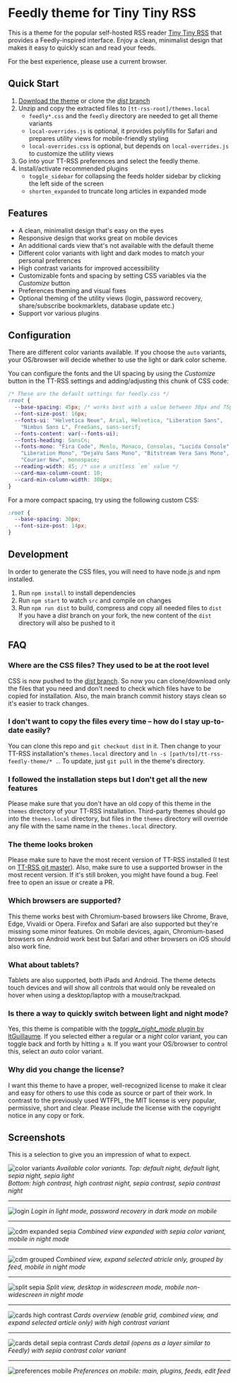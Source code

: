 # Feedly theme for Tiny Tiny RSS

This is a theme for the popular self-hosted RSS reader [Tiny Tiny RSS](https://tt-rss.org) that provides a Feedly-inspired interface. Enjoy a clean, minimalist design that makes it easy to quickly scan and read your feeds.

For the best experience, please use a current browser.

## Quick Start

1. [Download the theme](levito/tt-rss-feedly-theme/archive/refs/heads/dist.zip) or clone the [*dist* branch](https://github.com/levito/tt-rss-feedly-theme/tree/dist)
2. Unzip and copy the extracted files to `[tt-rss-root]/themes.local`
   - `feedly*.css` and the `feedly` directory are needed to get all theme variants
   - `local-overrides.js` is optional, it provides polyfills for Safari and prepares utility views for mobile-friendly styling
   - `local-overrides.css` is optional, but depends on `local-overrides.js` to customize the utility views
3. Go into your TT-RSS preferences and select the feedly theme.
4. Install/activate recommended plugins
   - `toggle_sidebar` for collapsing the feeds holder sidebar by clicking the left side of the screen
   - `shorten_expanded` to truncate long articles in expanded mode

## Features

- A clean, minimalist design that's easy on the eyes
- Responsive design that works great on mobile devices
- An additional cards view that's not available with the default theme
- Different color variants with light and dark modes to match your personal preferences
- High contrast variants for improved accessibility
- Customizable fonts and spacing by setting CSS variables via the _Customize_ button
- Preferences theming and visual fixes
- Optional theming of the utility views (login, password recovery, share/subscribe bookmarklets, database update etc.)
- Support vor various plugins

## Configuration

There are different color variants available. If you choose the `auto` variants, your OS/browser will decide whether to use the light or dark color scheme.

You can configure the fonts and the UI spacing by using the _Customize_ button in the TT-RSS settings and adding/adjusting this chunk of CSS code:

```css
/* These are the default settings for feedly.css */
:root {
  --base-spacing: 45px; /* works best with a value between 30px and 75px */
  --font-size-post: 16px;
  --fonts-ui: "Helvetica Neue", Arial, Helvetica, "Liberation Sans",
    "Nimbus Sans L", FreeSans, sans-serif;
  --fonts-content: var(--fonts-ui);
  --fonts-heading: SansCn;
  --fonts-mono: "Fira Code", Menlo, Monaco, Consolas, "Lucida Console",
    "Liberation Mono", "DejaVu Sans Mono", "Bitstream Vera Sans Mono",
    "Courier New", monospace;
  --reading-width: 45; /* use a unitless `em` value */
  --card-max-column-count: 10;
  --card-min-column-width: 300px;
}
```

For a more compact spacing, try using the following custom CSS:

```css
:root {
  --base-spacing: 30px;
  --font-size-post: 14px;
}
```

## Development

In order to generate the CSS files, you will need to have node.js and npm installed.

1. Run `npm install` to install dependencies
2. Run `npm start` to watch `src` and compile on changes
3. Run `npm run dist` to build, compress and copy all needed files to `dist`  
   If you have a *dist* branch on your fork, the new content of the `dist` directory will also be pushed to it

## FAQ

### Where are the CSS files? They used to be at the root level
CSS is now pushed to the [*dist* branch](https://github.com/levito/tt-rss-feedly-theme/tree/dist). So now you can clone/download only the files that you need and don't need to check which files have to be copied for installation. Also, the main branch commit history stays clean so it's easier to track changes.

### I don't want to copy the files every time – how do I stay up-to-date easily?
You can clone this repo and `git checkout dist` in it. Then change to your TT-RSS installation's `themes.local` directory and `ln -s [path/to]/tt-rss-feedly-theme/* .`. To update, just `git pull` in the theme's directory.

### I followed the installation steps but I don't get all the new features
Please make sure that you don't have an old copy of this theme in the `themes` directory of your TT-RSS installation. Third-party themes should go into the `themes.local` directory, but files in the `themes` directory will override any file with the same name in the `themes.local` directory.

### The theme looks broken
Please make sure to have the most recent version of TT-RSS installed (I test on [TT-RSS git master](https://dev.tt-rss.org/tt-rss/tt-rss)). Also, make sure to use a supported browser in the most recent version. If it's still broken, you might have found a bug. Feel free to open an issue or create a PR.

### Which browsers are supported?
This theme works best with Chromium-based browsers like Chrome, Brave, Edge, Vivaldi or Opera. Firefox and Safari are also supported but they're missing some minor features. On mobile devices, again, Chromium-based browsers on Android work best but Safari and other browsers on iOS should also work fine.

### What about tablets?
Tablets are also supported, both iPads and Android. The theme detects touch devices and will show all controls that would only be revealed on hover when using a desktop/laptop with a mouse/trackpad.

### Is there a way to quickly switch between light and night mode?
Yes, this theme is compatible with the [*toggle_night_mode* plugin by ltGuillaume](https://github.com/ltGuillaume/FeedMei/tree/main/plugins.local). If you selected either a regular or a *night* color variant, you can toggle back and forth by hitting `a N`. If you want your OS/browser to control this, select an *auto* color variant.

### Why did you change the license?
I want this theme to have a proper, well-recognized license to make it clear and easy for others to use this code as source or part of their work. In contrast to the previously used WTFPL, the MIT license is very popular, permissive, short and clear. Please include the license with the copyright notice in any copy or fork.

## Screenshots

This is a selection to give you an impression of what to expect.

![color variants](screenshots/color-variants.png)
*Available color variants. Top: default night, default light, sepia night, sepia light  
Bottom: high contrast, high contrast night, sepia contrast, sepia contrast night*

---

![login](screenshots/login.png)
*Login in light mode, password recovery in dark mode on mobile*

---

![cdm expanded sepia](screenshots/cdm-expanded-sepia.png)
*Combined view expanded with sepia color variant, mobile in night mode*

---

![cdm grouped](screenshots/cdm-grouped.png)
*Combined view, expand selected atricle only, grouped by feed, mobile in night mode*

---

![split sepia](screenshots/split-sepia.png)
*Split view, desktop in widescreen mode, mobile non-widescreen in night mode*

---

![cards high contrast](screenshots/cards-high-contrast.png)
*Cards overview (enable grid, combined view, and expand selected article only) with high contrast variant*

---

![cards detail sepia contrast](screenshots/cards-detail-sepia-contrast.png)
*Cards detail (opens as a layer similar to Feedly) with sepia contrast color variant*

---

![preferences mobile](screenshots/prefs-mobile.png)
*Preferences on mobile: main, plugins, feeds, edit feed*

